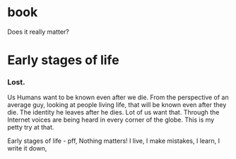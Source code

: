 # book
Does it really matter?


# Early stages of life

### Lost.

Us Humans want to be known even after we die. 
From the perspective of an average guy, looking at people living life, that will be known even after they die. 
The identity he leaves after he dies. Lot of us want that. Through the Internet voices are being heard in every corner of the globe. 
This is my petty try at that.

Early stages of life - pff, Nothing matters! I live, I make mistakes, I learn, I write it down,  
